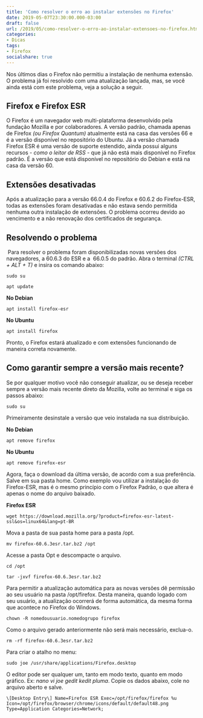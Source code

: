 ```yaml
---
title: 'Como resolver o erro ao instalar extensões no Firefox'
date: 2019-05-07T23:30:00.000-03:00
draft: false
url: /2019/05/como-resolver-o-erro-ao-instalar-extensoes-no-firefox.html
categories:
- Dicas
tags: 
- Firefox
socialshare: true
---
```


Nos últimos dias o Firefox não permitiu a instalação de nenhuma extensão. O problema já foi resolvido com uma atualização lançada, mas, se você ainda está com este problema, veja a solução a seguir.
 
<!--more-->

## Firefox e Firefox ESR

O Firefox é um navegador web multi-plataforma desenvolvido pela fundação Mozilla e por colaboradores. A versão padrão, chamada apenas de Firefox _(ou Firefox Quantum)_ atualmente está na casa das versões 66 e é a versão disponível no repositório do Ubuntu. Já a versão chamada Firefox ESR é uma versão de suporte estendido, ainda possui alguns recursos - _como o leitor de RSS_ \- que já não está mais disponível no Firefox padrão. É a versão que está disponível no repositório do Debian e está na casa da versão 60.

  

## Extensões desativadas

Após a atualização para a versão 66.0.4 do Firefox e 60.6.2 do Firefox-ESR, todas as extensões foram desativadas e não estava sendo permitida nenhuma outra instalação de extensões. O problema ocorreu devido ao vencimento e a não renovação dos certificados de segurança.

  

## Resolvendo o problema

 Para resolver o problema foram disponibilizadas novas versões dos navegadores, a 60.6.3 do ESR e a  66.0.5 do padrão. Abra o terminal _(CTRL + ALT + T)_ e insira os comando abaixo:

`sudo su`

`apt update`

**No Debian**

`apt install firefox-esr`

**No Ubuntu**

`apt install firefox`

Pronto, o Firefox estará atualizado e com extensões funcionando de maneira correta novamente.  
  
## Como garantir sempre a versão mais recente?

Se por qualquer motivo você não conseguir atualizar, ou se deseja receber sempre a versão mais recente direto da Mozilla, volte ao terminal e siga os passos abaixo:

`sudo su`

Primeiramente desinstale a versão que veio instalada na sua distribuição.  
  

**No Debian**

`apt remove firefox`

**No Ubuntu**

`apt remove firefox-esr`

Agora, faça o download da última versão, de acordo com a sua preferência. Salve em sua pasta home. Como exemplo vou utilizar a instalação do Firefox-ESR, mas é o mesmo princípio com o Firefox Padrão, o que altera é apenas o nome do arquivo baixado.  
  
**Firefox ESR**  
  
`wget https://download.mozilla.org/?product=firefox-esr-latest-ssl&os=linux64&lang=pt-BR`

Mova a pasta de sua pasta home para a pasta /opt.  
  
`mv firefox-60.6.3esr.tar.bz2 /opt`

Acesse a pasta Opt e descompacte o arquivo.  
  
`cd /opt`

`tar -jxvf firefox-60.6.3esr.tar.bz2`

Para permitir a atualização automática para as novas versões dê permissão ao seu usuário na pasta /opt/firefox. Desta maneira, quando logado com seu usuário, a atualização ocorrerá de forma automática, da mesma forma que acontece no Firefox do Windows.  
  

`chown -R nomedousuario.nomedogrupo firefox`

Como o arquivo gerado anteriormente não será mais necessário, exclua-o.  
  

`rm -rf firefox-60.6.3esr.tar.bz2`

Para criar o atalho no menu:  
  

`sudo joe /usr/share/applications/Firefox.desktop`

O editor pode ser qualquer um, tanto em modo texto, quanto em modo gráfico. Ex: _nano vi joe gedit kedit pluma_. Copie os dados abaixo, cole no arquivo aberto e salve.  
~~~  
\[Desktop Entry\] Name=Firefox ESR Exec=/opt/firefox/firefox %u Icon=/opt/firefox/browser/chrome/icons/default/default48.png Type=Application Categories=Network;
~~~
